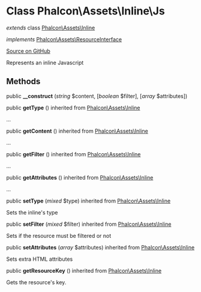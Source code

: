 # Class **Phalcon\\Assets\\Inline\\Js**

*extends* class [Phalcon\Assets\Inline](/[[language]]/[[version]]/api/Phalcon_Assets_Inline)

*implements* [Phalcon\Assets\ResourceInterface](/[[language]]/[[version]]/api/Phalcon_Assets_ResourceInterface)

<a href="https://github.com/phalcon/cphalcon/blob/master/phalcon/assets/inline/js.zep" class="btn btn-default btn-sm">Source on GitHub</a>

Represents an inline Javascript


## Methods
public  **__construct** (*string* $content, [*boolean* $filter], [*array* $attributes])





public  **getType** () inherited from [Phalcon\Assets\Inline](/[[language]]/[[version]]/api/Phalcon_Assets_Inline)

...


public  **getContent** () inherited from [Phalcon\Assets\Inline](/[[language]]/[[version]]/api/Phalcon_Assets_Inline)

...


public  **getFilter** () inherited from [Phalcon\Assets\Inline](/[[language]]/[[version]]/api/Phalcon_Assets_Inline)

...


public  **getAttributes** () inherited from [Phalcon\Assets\Inline](/[[language]]/[[version]]/api/Phalcon_Assets_Inline)

...


public  **setType** (*mixed* $type) inherited from [Phalcon\Assets\Inline](/[[language]]/[[version]]/api/Phalcon_Assets_Inline)

Sets the inline's type



public  **setFilter** (*mixed* $filter) inherited from [Phalcon\Assets\Inline](/[[language]]/[[version]]/api/Phalcon_Assets_Inline)

Sets if the resource must be filtered or not



public  **setAttributes** (*array* $attributes) inherited from [Phalcon\Assets\Inline](/[[language]]/[[version]]/api/Phalcon_Assets_Inline)

Sets extra HTML attributes



public  **getResourceKey** () inherited from [Phalcon\Assets\Inline](/[[language]]/[[version]]/api/Phalcon_Assets_Inline)

Gets the resource's key.



